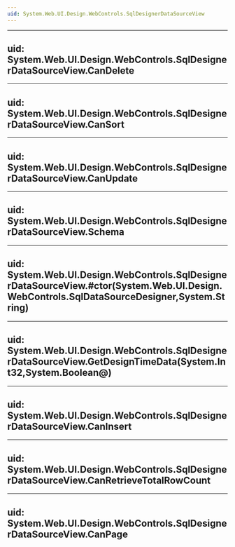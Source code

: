 ```yaml
---
uid: System.Web.UI.Design.WebControls.SqlDesignerDataSourceView
---
```


---
uid: System.Web.UI.Design.WebControls.SqlDesignerDataSourceView.CanDelete
---

---
uid: System.Web.UI.Design.WebControls.SqlDesignerDataSourceView.CanSort
---

---
uid: System.Web.UI.Design.WebControls.SqlDesignerDataSourceView.CanUpdate
---

---
uid: System.Web.UI.Design.WebControls.SqlDesignerDataSourceView.Schema
---

---
uid: System.Web.UI.Design.WebControls.SqlDesignerDataSourceView.#ctor(System.Web.UI.Design.WebControls.SqlDataSourceDesigner,System.String)
---

---
uid: System.Web.UI.Design.WebControls.SqlDesignerDataSourceView.GetDesignTimeData(System.Int32,System.Boolean@)
---

---
uid: System.Web.UI.Design.WebControls.SqlDesignerDataSourceView.CanInsert
---

---
uid: System.Web.UI.Design.WebControls.SqlDesignerDataSourceView.CanRetrieveTotalRowCount
---

---
uid: System.Web.UI.Design.WebControls.SqlDesignerDataSourceView.CanPage
---
